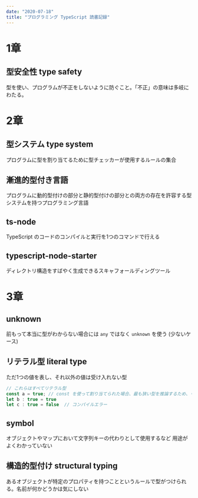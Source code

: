 ```yaml
---
date: "2020-07-18"
title: "プログラミング TypeScript 読書記録"
---
```


# 1章
## 型安全性 type safety
型を使い、プログラムが不正をしないように防ぐこと。「不正」の意味は多岐にわたる。


# 2章
## 型システム type system
プログラムに型を割り当てるために型チェッカーが使用するルールの集合

## 漸進的型付き言語
プログラムに動的型付けの部分と静的型付けの部分との両方の存在を許容する型システムを持つプログラミング言語

## ts-node
TypeScript のコードのコンパイルと実行を1つのコマンドで行える

## typescript-node-starter
ディレクトリ構造をすばやく生成できるスキャフォールディングツール


# 3章
## unknown
前もって本当に型がわからない場合には `any` ではなく `unknown` を使う (少ないケース)

## リテラル型 literal type
ただ1つの値を表し、それ以外の値は受け入れない型

```typescript
// これらはすべてリテラル型
const a = true; // const を使って割り当てられた場合、最も狭い型を推論するため、リテラル型になる
let b : true = true
let c : true = false  // コンパイルエラー
```

## symbol
オブジェクトやマップにおいて文字列キーの代わりとして使用するなど
用途がよくわかっていない

## 構造的型付け structural typing
あるオブジェクトが特定のプロパティを持つことというルールで型がつけられる。名前が何かどうかは気にしない

